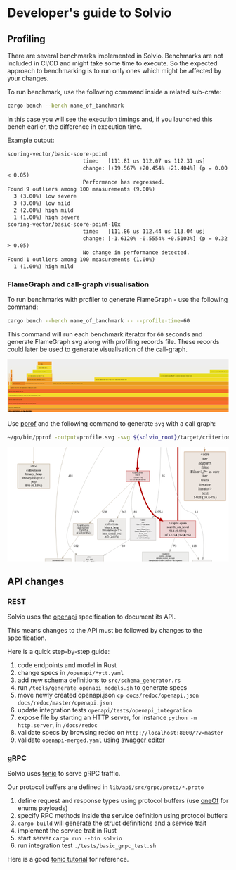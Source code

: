 
# Developer's guide to Solvio


## Profiling

There are several benchmarks implemented in Solvio. Benchmarks are not included in CI/CD and might take some time to execute.
So the expected approach to benchmarking is to run only ones which might be affected by your changes.

To run benchmark, use the following command inside a related sub-crate:

```bash
cargo bench --bench name_of_banchmark
```

In this case you will see the execution timings and, if you launched this bench earlier, the difference in execution time.

Example output:

```
scoring-vector/basic-score-point                                                                            
                        time:   [111.81 us 112.07 us 112.31 us]
                        change: [+19.567% +20.454% +21.404%] (p = 0.00 < 0.05)
                        Performance has regressed.
Found 9 outliers among 100 measurements (9.00%)
  3 (3.00%) low severe
  3 (3.00%) low mild
  2 (2.00%) high mild
  1 (1.00%) high severe
scoring-vector/basic-score-point-10x                                                                            
                        time:   [111.86 us 112.44 us 113.04 us]
                        change: [-1.6120% -0.5554% +0.5103%] (p = 0.32 > 0.05)
                        No change in performance detected.
Found 1 outliers among 100 measurements (1.00%)
  1 (1.00%) high mild
```


### FlameGraph and call-graph visualisation
To run benchmarks with profiler to generate FlameGraph - use the following command:

```bash
cargo bench --bench name_of_banchmark -- --profile-time=60
```

This command will run each benchmark iterator for `60` seconds and generate FlameGraph svg along with profiling records file.
These records could later be used to generate visualisation of the call-graph.

![FlameGraph example](./imgs/flamegraph-profile.png)

Use [pprof](https://github.com/google/pprof) and the following command to generate `svg` with a call graph:

```bash
~/go/bin/pprof -output=profile.svg -svg ${solvio_root}/target/criterion/${benchmark_name}/${function_name}/profile/profile.pb
```

![call-graph example](./imgs/call-graph-profile.png)

## API changes

### REST

Solvio uses the [openapi](https://spec.openapis.org/oas/latest.html) specification to document its API.

This means changes to the API must be followed by changes to the specification.

Here is a quick step-by-step guide:

1. code endpoints and model in Rust
2. change specs in `/openapi/*ytt.yaml`
3. add new schema definitions to `src/schema_generator.rs`
4. run `/tools/generate_openapi_models.sh` to generate specs
5. move newly created openapi.json `cp docs/redoc/openapi.json docs/redoc/master/openapi.json`
6. update integration tests `openapi/tests/openapi_integration`
7. expose file by starting an HTTP server, for instance `python -m http.server`, in `/docs/redoc`
8. validate specs by browsing redoc on `http://localhost:8000/?v=master`
9. validate `openapi-merged.yaml` using [swagger editor](https://editor.swagger.io/)

### gRPC

Solvio uses [tonic](https://github.com/hyperium/tonic) to serve gRPC traffic.

Our protocol buffers are defined in `lib/api/src/grpc/proto/*.proto`

1. define request and response types using protocol buffers (use [oneOf](https://developers.google.com/protocol-buffers/docs/proto3#oneof) for enums payloads)
2. specify RPC methods inside the service definition using protocol buffers
3. `cargo build` will generate the struct definitions and a service trait
4. implement the service trait in Rust
5. start server `cargo run --bin solvio`
6. run integration test `./tests/basic_grpc_test.sh`

Here is a good [tonic tutorial](https://github.com/hyperium/tonic/blob/master/examples/routeguide-tutorial.md#defining-the-service) for reference.